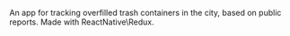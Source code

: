 An app for tracking overfilled trash containers in the city, based on public reports. Made with ReactNative\Redux.
